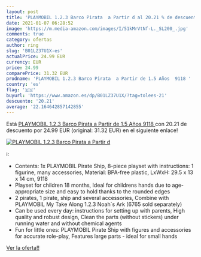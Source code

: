 ```yaml
---
layout: post
title: 'PLAYMOBIL 1.2.3 Barco Pirata  a Partir d al 20.21 % de descuento'
date: 2021-01-07 06:28:52
image: 'https://m.media-amazon.com/images/I/51kMrVtNf-L._SL200_.jpg'
comments: true
category: ofertas
author: ring
slug: 'B01LZ37U1X-es'
actualPrice: 24.99 EUR
currency: EUR
price: 24.99
comparePrice: 31.32 EUR
prodname: 'PLAYMOBIL 1.2.3 Barco Pirata  a Partir de 1.5 Años  9118 '
country: 'es'
flag: '🇪🇸'
buyurl: 'https://www.amazon.es/dp/B01LZ37U1X/?tag=tolees-21'
descuento: '20.21'
average: '22.164642857142855'
---
```


Está [PLAYMOBIL 1.2.3 Barco Pirata  a Partir de 1.5 Años  9118 ](https://www.amazon.es/dp/B01LZ37U1X/?tag=tolees-21) con 20.21 de descuento por 24.99 EUR (original: 31.32 EUR) en el siguiente enlace!

[![PLAYMOBIL 1.2.3 Barco Pirata  a Partir d](https://m.media-amazon.com/images/I/51kMrVtNf-L._SL200_.jpg)](https://www.amazon.es/dp/B01LZ37U1X/?tag=tolees-21)

ℹ️:

- Contents: 1x PLAYMOBIL Pirate Ship, 8-piece playset with instructions: 1 figurine, many accessories, Material: BPA-free plastic, LxWxH: 29.5 x 13 x 14 cm, 9118
- Playset for children 18 months, Ideal for childrens hands due to age-appropriate size and easy to hold thanks to the rounded edges
- 2 pirates, 1 pirate, ship and several accessories, Combine with PLAYMOBIL My Take Along 1.2.3 Noah´s Ark (6765 sold separately)
- Can be used every day: instructions for setting up with parents, High quality and robust design, Clean the parts (without stickers) under running water and without chemical agents
- Fun for little ones: PLAYMOBIL Pirate Ship with figures and accessories for accurate role-play, Features large parts - ideal for small hands

[Ver la oferta!!](https://www.amazon.es/dp/B01LZ37U1X/?tag=tolees-21)
